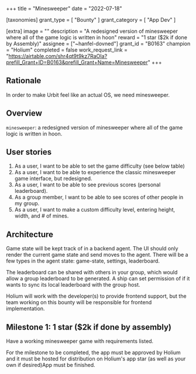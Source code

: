 +++
title = "Minesweeper"
date = "2022-07-18"

[taxonomies]
grant_type = [ "Bounty" ]
grant_category = [ "App Dev" ]

[extra]
image = ""
description = "A redesigned version of minesweeper where all of the game logic is written in hoon"
reward = "1 star ($2k if done by Assembly)"
assignee = ["~hanfel-dovned"]
grant_id = "B0163"
champion = "Holium"
completed = false
work_request_link = "https://airtable.com/shr4qt9t9kz7RaOIa?prefill_Grant+ID=B0163&prefill_Grant+Name=Minesweeper"
+++

## Rationale

In order to make Urbit feel like an actual OS, we need minesweeper.

## Overview

`minesweeper`: a redesigned version of minesweeper where all of the game logic is written in hoon.

## User stories

1. As a user, I want to be able to set the game difficulty (see below table)
2. As a user, I want to be able to experience the classic minesweeper game interface, but redesigned.
3. As a user, I want to be able to see previous scores (personal leaderboard).
4. As a group member, I want to be able to see scores of other people in my group.
5. As a user, I want to make a custom difficulty level, entering height, width, and # of mines.

## Architecture

Game state will be kept track of in a backend agent. The UI should only render the current game state and send moves to the agent. There will be a few types in the agent state: game-state, settings, leaderboard.

The leaderboard can be shared with others in your group, which would allow a group leaderboard to be generated. A ship can set permission of if it wants to sync its local leaderboard with the group host.

Holium will work with the developer(s) to provide frontend support, but the team working on this bounty will be responsible for frontend implementation.

## Milestone 1: 1 star ($2k if done by assembly)

Have a working minesweeper game with requirements listed.

For the milestone to be completed, the app must be approved by Holium and it must be hosted for distribution on Holium's app star (as well as your own if desired)App must be finished.
